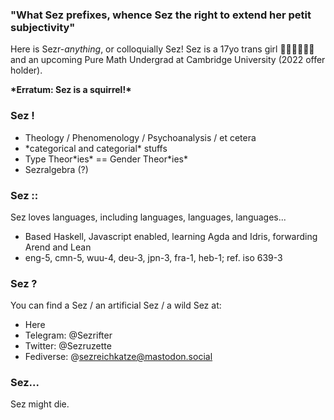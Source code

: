 ### "What Sez prefixes, whence Sez the right to extend her petit subjectivity"
Here is Sezr-*anything*, or colloquially Sez! Sez is a 17yo trans girl 🏳️‍⚧️🏳️‍⚧️🏳️‍⚧️ and an upcoming Pure Math Undergrad at Cambridge University (2022 offer holder). 

**\*Erratum: Sez is a squirrel!\***

### Sez !
* Theology / Phenomenology / Psychoanalysis / et cetera
* \*categorical and categorial\* stuffs
* Type Theor\*ies\* == Gender Theor\*ies\*
* Sezralgebra (?)

### Sez ::
Sez loves languages, including languages, languages, languages...
* Based Haskell, Javascript enabled, learning Agda and Idris, forwarding Arend and Lean
* eng-5, cmn-5, wuu-4, deu-3, jpn-3, fra-1, heb-1; ref. iso 639-3

### Sez ?
You can find a Sez / an artificial Sez / a wild Sez at:
* Here
* Telegram: @Sezrifter
* Twitter: @Sezruzette
* Fediverse: @sezreichkatze@mastodon.social

### Sez...
Sez might die.
